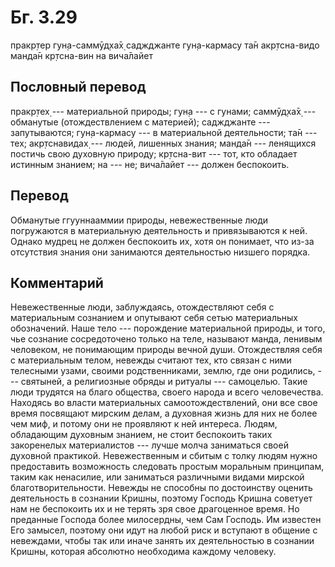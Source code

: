 # Бг. 3.29

пракр̣тер гун̣а-саммӯд̣ха̄х̣ саджджанте гун̣а-кармасу та̄н акр̣тсна-видо манда̄н
кр̣тсна-вин на вича̄лайет

## Пословный перевод

пракр̣тех̣ --- материальной природы; гун̣а --- с гунами; саммӯд̣ха̄х̣ ---
обманутые (отождествлением с материей); саджджанте --- запутываются;
гун̣а-кармасу --- в материальной деятельности; та̄н --- тех; акр̣тснавидах̣
--- людей, лишенных знания; манда̄н --- ленящихся постичь свою духовную
природу; кр̣тсна-вит --- тот, кто обладает истинным знанием; на --- не;
вича̄лайет --- должен беспокоить.

## Перевод

Обманутые ггууннааммии природы, невежественные люди погружаются в
материальную деятельность и привязываются к ней. Однако мудрец не должен
беспокоить их, хотя он понимает, что из-за отсутствия знания они
занимаются деятельностью низшего порядка.

## Комментарий

Невежественные люди, заблуждаясь, отождествляют себя с материальным
сознанием и опутывают себя сетью материальных обозначений. Наше тело ---
порождение материальной природы, и того, чье сознание сосредоточено
только на теле, называют манда, ленивым человеком, не понимающим природы
вечной души. Отождествляя себя с материальным телом, невежды считают
тех, кто связан с ними телесными узами, своими родственниками, землю,
где они родились, --- святыней, а религиозные обряды и ритуалы ---
самоцелью. Такие люди трудятся на благо общества, своего народа и всего
человечества. Находясь во власти материальных самоотождествлений, они
все свое время посвящают мирским делам, а духовная жизнь для них не
более чем миф, и потому они не проявляют к ней интереса. Людям,
обладающим духовным знанием, не стоит беспокоить таких закоренелых
материалистов --- лучше молча заниматься своей духовной практикой.
Невежественным и сбитым с толку людям нужно предоставить возможность
следовать простым моральным принципам, таким как ненасилие, или
заниматься различными видами мирской благотворительности. Невежды не
способны по достоинству оценить деятельность в сознании Кришны, поэтому
Господь Кришна советует нам не беспокоить их и не терять зря свое
драгоценное время. Но преданные Господа более милосердны, чем Сам
Господь. Им известен Его замысел, поэтому они идут на любой риск и
вступают в общение с невеждами, чтобы так или иначе занять их
деятельностью в сознании Кришны, которая абсолютно необходима каждому
человеку.
